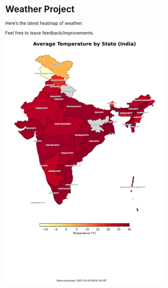 # Weather Project

Here’s the latest heatmap of weather:

Feel free to leave feedback/improvements.

![India Heatmap](docs/assets/india_heatmap.png?v=F30A0B)
